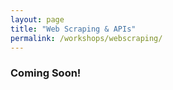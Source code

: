 ```yaml
---
layout: page
title: "Web Scraping & APIs"
permalink: /workshops/webscraping/
---
```



### Coming Soon! 
